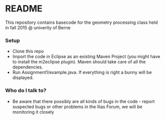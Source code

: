 # README #

This repository contains basecode for the geometry processing class held in fall 2015 @ univerity of Berne

### Setup ###

* Clone this repo
* Import the code in Eclipse as an existing Maven Project (you might have to install the m2eclipse plugin). Maven should take care of all the dependencies.
* Run Assignment1/example.java. If everything is right a bunny will be displayed.

### Who do I talk to? ###

* Be aware that there possibly are all kinds of bugs in the code - report suspected bugs or other problems in the Ilias Forum, we will be monitoring it closely